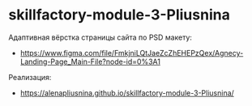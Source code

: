# skillfactory-module-3-Pliusnina

Адаптивная вёрстка страницы сайта по PSD макету: 

   - https://www.figma.com/file/FmkjniLQtJaeZcZhEHEPzQex/Agnecy-Landing-Page_Main-File?node-id=0%3A1

Реализация: 
    
   - https://alenapliusnina.github.io/skillfactory-module-3-Pliusnina/
